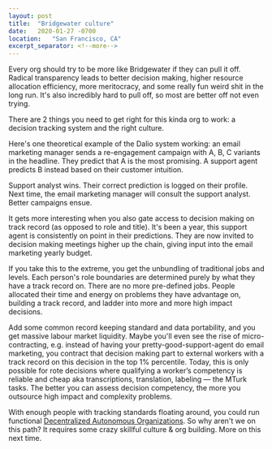 ```yaml
---
layout: post
title:  "Bridgewater culture"
date:   2020-01-27 -0700
location:   "San Francisco, CA"
excerpt_separator: <!--more-->
---
```

Every org should try to be more like Bridgewater if they can pull it off.<!--more--> Radical transparency leads to better decision making, higher resource allocation efficiency, more meritocracy, and some really fun weird shit in the long run. It's also incredibly hard to pull off, so most are better off not even trying.

There are 2 things you need to get right for this kinda org to work: a decision tracking system and the right culture.

Here's one theoretical example of the Dalio system working: an email marketing manager sends a re-engagement campaign with A, B, C variants in the headline. They predict that A is the most promising. A support agent predicts B instead based on their customer intuition.

Support analyst wins. Their correct prediction is logged on their profile. Next time, the email marketing manager will consult the support analyst. Better campaigns ensue.

It gets more interesting when you also gate access to decision making on track record (as opposed to role and title). It's been a year, this support agent is consistently on point in their predictions. They are now invited to decision making meetings higher up the chain, giving input into the email marketing yearly budget.

If you take this to the extreme, you get the unbundling of traditional jobs and levels. Each person's role boundaries are determined purely by what they have a track record on. There are no more pre-defined jobs. People allocated their time and energy on problems they have advantage on, building a track record, and ladder into more and more high impact decisions.

Add some common record keeping standard and data portability, and you get massive labour market liquidity. Maybe you'll even see the rise of micro-contracting, e.g. instead of having your pretty-good-support-agent do email marketing, you contract that decision making part to external workers with a track record on this decision in the top 1% percentile. Today, this is only possible for rote decisions where qualifying a worker’s competency is reliable and cheap aka transcriptions, translation, labeling — the MTurk tasks. The better you can assess decision competency, the more you outsource high impact and complexity problems.

With enough people with tracking standards floating around, you could run functional [Decentralized Autonomous Organizations][DAO]. So why aren't we on this path? It requires some crazy skillful culture & org building. More on this next time.

[DAO]: https://wiki.p2pfoundation.net/Decentralized_Autonomous_Organization
